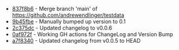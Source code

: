 * [837f8b6](https://github.com/andrewendlinger/testdata/commit/837f8b60c4bb6f1d76f52ac7239cc21085ef443e) - Merge branch 'main' of https://github.com/andrewendlinger/testdata
* [9b45fbe](https://github.com/andrewendlinger/testdata/commit/9b45fbe463f56ba18fdc1084fef8077bee0cb992) - Manually bumped up version to 0.1
* [2c375dc](https://github.com/andrewendlinger/testdata/commit/2c375dc6a3713445a1f1ddc8474cecc8a729f0ed) - Updated changelog to v0.0.6
* [0af972f](https://github.com/andrewendlinger/testdata/commit/0af972f3f8e765e1165c0467804a9e4834b96ef9) - Working GH actions for ChangeLog and Version Bump
* [a7f8340](https://github.com/andrewendlinger/testdata/commit/a7f8340249c465f137baec6e4673e837b35489b4) - Updated changelog from v0.0.5 to HEAD